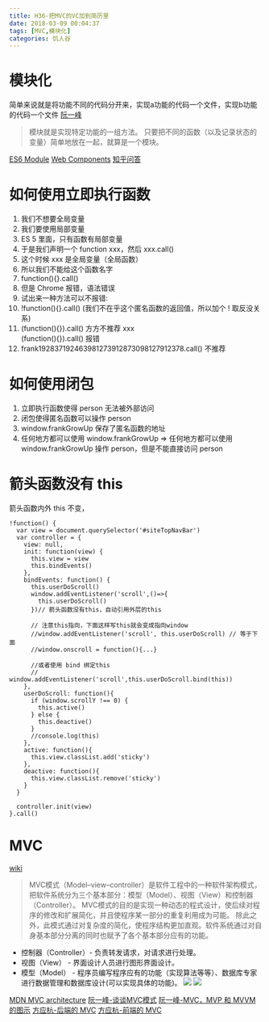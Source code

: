 ```yaml
---
title: H36-把MVC的VC加到简历里
date: 2018-03-09 00:04:37
tags: [MVC,模块化]
categories: 饥人谷
---
```

# 模块化
简单来说就是将功能不同的代码分开来，实现a功能的代码一个文件，实现b功能的代码一个文件
[阮一峰](http://www.ruanyifeng.com/blog/2012/10/javascript_module.html)
> 模块就是实现特定功能的一组方法。
> 只要把不同的函数（以及记录状态的变量）简单地放在一起，就算是一个模块。

[ES6 Module](http://es6.ruanyifeng.com/#docs/module)
[Web Components](http://javascript.ruanyifeng.com/htmlapi/webcomponents.html)
[知乎问答](https://www.zhihu.com/question/37649318)

# 如何使用立即执行函数
1. 我们不想要全局变量
2. 我们要使用局部变量
3. ES 5 里面，只有函数有局部变量
4. 于是我们声明一个 function xxx，然后 xxx.call()
5. 这个时候 xxx 是全局变量（全局函数）
6. 所以我们不能给这个函数名字
7. function(){}.call()
8. 但是 Chrome 报错，语法错误
9. 试出来一种方法可以不报错:
  1. !function(){}.call() (我们不在乎这个匿名函数的返回值，所以加个 ! 取反没关系)
  2. (function(){}).call() 方方不推荐
      xxx    
      (function(){}).call() 报错
  3. frank192837192463981273912873098127912378.call() 不推荐

# 如何使用闭包
1. 立即执行函数使得 person 无法被外部访问
2. 闭包使得匿名函数可以操作 person
3. window.frankGrowUp 保存了匿名函数的地址
4. 任何地方都可以使用 window.frankGrowUp
  => 任何地方都可以使用 window.frankGrowUp 操作 person，但是不能直接访问 person

# 箭头函数没有 this
箭头函数内外 this 不变，
```
!function() {
  var view = document.querySelector('#siteTopNavBar')
  var controller = {
    view: null,
    init: function(view) {
      this.view = view
      this.bindEvents()
    },
    bindEvents: function() {
      this.userDoScroll()
      window.addEventListener('scroll',()=>{
        this.userDoScroll()
      })// 箭头函数没有this，自动引用外层的this
      
      // 注意this指向，下面这样写this就会变成指向window
      //window.addEventListener('scroll', this.userDoScroll) // 等于下面
      //window.onscroll = function(){...}
      
      //或者使用 bind 绑定this 
      // window.addEventListener('scroll',this.userDoScroll.bind(this))
    },
    userDoScroll: function(){
      if (window.scrollY !== 0) {
        this.active()
      } else {
        this.deactive()
      }
      //console.log(this)
    },
    active: function(){
      this.view.classList.add('sticky')
    },
    deactive: function(){
      this.view.classList.remove('sticky')
    }
  }

  controller.init(view)
}.call()
```

# MVC
[wiki](https://www.wikiwand.com/zh-hans/MVC)
> MVC模式（Model–view–controller）是软件工程中的一种软件架构模式，把软件系统分为三个基本部分：模型（Model）、视图（View）和控制器（Controller）。
> MVC模式的目的是实现一种动态的程式设计，使后续对程序的修改和扩展简化，并且使程序某一部分的重复利用成为可能。
> 除此之外，此模式通过对复杂度的简化，使程序结构更加直观。软件系统通过对自身基本部分分离的同时也赋予了各个基本部分应有的功能。

- 控制器（Controller）- 负责转发请求，对请求进行处理。
- 视图（View） - 界面设计人员进行图形界面设计。
- 模型（Model） - 程序员编写程序应有的功能（实现算法等等）、数据库专家进行数据管理和数据库设计(可以实现具体的功能)。
![](http://upload-images.jianshu.io/upload_images/9047034-617d66a32b4054aa.png?imageMogr2/auto-orient/strip%7CimageView2/2/w/1240)
![](http://upload-images.jianshu.io/upload_images/9047034-bc898ca087615df7.png?imageMogr2/auto-orient/strip%7CimageView2/2/w/1240)

[MDN MVC architecture](https://developer.mozilla.org/en-US/Apps/Fundamentals/Modern_web_app_architecture/MVC_architecture)
[阮一峰-谈谈MVC模式](http://www.ruanyifeng.com/blog/2007/11/mvc.html)
[阮一峰-MVC，MVP 和 MVVM 的图示](http://www.ruanyifeng.com/blog/2015/02/mvcmvp_mvvm.html)
[方应杭-后端的 MVC](https://zhuanlan.zhihu.com/p/22834622)
[方应杭-前端的 MVC](https://zhuanlan.zhihu.com/p/22943208)